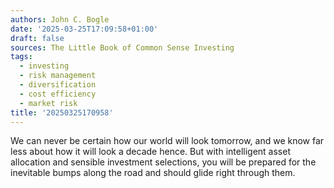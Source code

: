 ```yaml
---
authors: John C. Bogle
date: '2025-03-25T17:09:58+01:00'
draft: false
sources: The Little Book of Common Sense Investing
tags:
  - investing
  - risk management
  - diversification
  - cost efficiency
  - market risk
title: '20250325170958'
---
```


We can never be certain how our world will look tomorrow, and we know far less
about how it will look a decade hence. But with intelligent asset allocation and sensible investment selections, you
will be prepared for the inevitable bumps along the road and should glide right through them.
